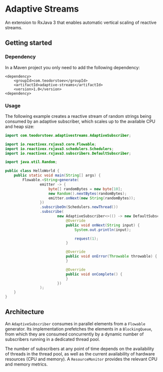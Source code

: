 # Adaptive Streams

An extension to RxJava 3 that enables automatic vertical scaling of reactive streams.

## Getting started

### Dependency

In a Maven project you only need to add the following dependency:
```
<dependency>
    <groupId>com.teodorstoev</groupId>
    <artifactId>adaptive-streams</artifactId>
    <version>1.0</version>
<dependency>
```

### Usage

The following example creates a reactive stream of random strings being consumed by an adaptive subscriber, which scales up to the available CPU and heap size:

```java
import com.teodorstoev.adaptivestreams.AdaptiveSubscriber;

import io.reactivex.rxjava3.core.Flowable;
import io.reactivex.rxjava3.schedulers.Schedulers;
import io.reactivex.rxjava3.subscribers.DefaultSubscriber;

import java.util.Random;

public class HelloWorld {
    public static void main(String[] args) {
        Flowable.<String>generate(
                emitter -> {
                    byte[] randomBytes = new byte[10];
                    new Random().nextBytes(randomBytes);
                    emitter.onNext(new String(randomBytes));
                })
                .subscribeOn(Schedulers.newThread())
                .subscribe(
                        new AdaptiveSubscriber<>(() -> new DefaultSubscriber<String>() {
                            @Override
                            public void onNext(String input) {
                                System.out.println(input);

                                request(1);
                            }

                            @Override
                            public void onError(Throwable throwable) {
                            }

                            @Override
                            public void onComplete() {
                            }
                        })
                );
    }
}
```

## Architecture

An `AdaptiveSubscriber` consumes in parallel elements from a `Flowable` generator.
Its implementation prefetches the elements in a `BlockingQueue`, from which they are
consumed concurrently by a dynamic number of subscribers running in a dedicated thread pool.

The number of subscribers at any point of time depends on the availability of threads in the thread pool,
as well as the current availability of hardware resources (CPU and memory).
A `ResourceMonitor` provides the relevant CPU and memory metrics.